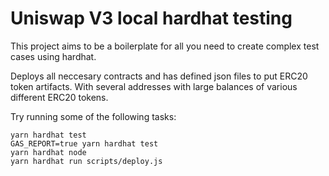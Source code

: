 # Uniswap V3 local hardhat testing

This project aims to be a boilerplate for all you need to create complex test cases using hardhat.

Deploys all neccesary contracts and has defined json files to put ERC20 token artifacts. With several addresses with large balances of various different ERC20 tokens.

Try running some of the following tasks:

```shell
yarn hardhat test
GAS_REPORT=true yarn hardhat test
yarn hardhat node
yarn hardhat run scripts/deploy.js
```
